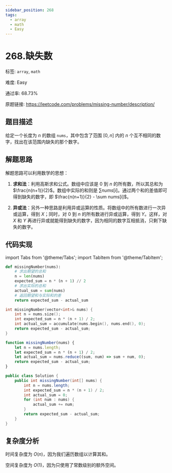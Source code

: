 ```yaml
---
sidebar_position: 268
tags:
  - array
  - math
  - Easy
---
```


# 268.缺失数

标签: `array`, `math`

难度: Easy

通过率: 68.73%

原题链接: https://leetcode.com/problems/missing-number/description/

## 题目描述
给定一个长度为 $n$ 的数组 `nums`，其中包含了范围 $[0, n]$ 内的 $n$ 个互不相同的数字，找出在该范围内缺失的那个数字。

## 解题思路
解题思路可以利用数学的思想：

1. **求和法**：利用高斯求和公式。数组中应该是 $0$ 到 $n$ 的所有数，所以其总和为 $\frac{n(n+1)}{2}$。数组中实际的和则是 $\sum nums[i]$。通过两个和的差值即可得到缺失的数字，即 $\frac{n(n+1)}{2} - \sum nums[i]$。

2. **异或法**：另外一种思路是利用异或运算的性质。将数组中的所有数进行一次异或运算，得到 $X$；同时，对 $0$ 到 $n$ 的所有数进行异或运算，得到 $Y$。这样，对 $X$ 和 $Y$ 再进行异或就能得到缺失的数字，因为相同的数字互相抵消，只剩下缺失的数字。

## 代码实现
import Tabs from '@theme/Tabs';
import TabItem from '@theme/TabItem';

<Tabs>
<TabItem value="python" label="Python">

```python
def missingNumber(nums):
    # 求出期望的总和
    n = len(nums)
    expected_sum = n * (n + 1) // 2
    # 求出实际的总和
    actual_sum = sum(nums)
    # 返回期望和与实际和的差
    return expected_sum - actual_sum

```

</TabItem>
<TabItem value="cpp" label="C++">

```cpp
int missingNumber(vector<int>& nums) {
    int n = nums.size();
    int expected_sum = n * (n + 1) / 2;
    int actual_sum = accumulate(nums.begin(), nums.end(), 0);
    return expected_sum - actual_sum;
}
```

</TabItem>
<TabItem value="javascript" label="JavaScript">

```javascript
function missingNumber(nums) {
    let n = nums.length;
    let expected_sum = n * (n + 1) / 2;
    let actual_sum = nums.reduce((sum, num) => sum + num, 0);
    return expected_sum - actual_sum;
}
```

</TabItem>
<TabItem value="java" label="Java">

```java
public class Solution {
    public int missingNumber(int[] nums) {
        int n = nums.length;
        int expected_sum = n * (n + 1) / 2;
        int actual_sum = 0;
        for (int num : nums) {
            actual_sum += num;
        }
        return expected_sum - actual_sum;
    }
}
```

</TabItem>
</Tabs>

## 复杂度分析
时间复杂度为 $O(n)$，因为我们遍历数组以计算其和。  
  
空间复杂度为 $O(1)$，因为只使用了常数级别的额外空间。
